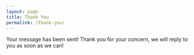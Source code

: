 ```yaml
---
layout: page
title: Thank You
permalink: /thank-you/
---
```


Your message has been sent! Thank you for your concern, we will reply to you as soon as we can!
